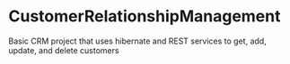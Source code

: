 # CustomerRelationshipManagement
Basic CRM project that uses hibernate and REST services to get, add, update, and delete customers
